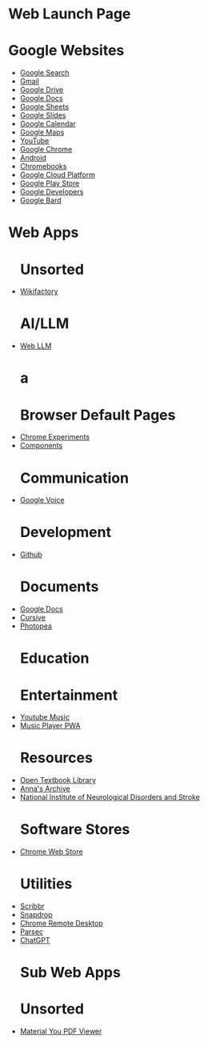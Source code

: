 <!DOCTYPE html>
<html lang="en">
<head>
  <meta charset="UTF-8">
  <meta name="viewport" content="width=device-width, initial-scale=1.0">
  <title>Web Launch Page</title>
</head>
<body>
  <h1>Web Launch Page</h1>
  <h1>Google Websites</h1>
  <ul>
    <li><a href="https://www.google.com/">Google Search</a></li>
    <li><a href="https://mail.google.com/">Gmail</a></li>
    <li><a href="https://drive.google.com/">Google Drive</a></li>
    <li><a href="https://docs.google.com/">Google Docs</a></li>
    <li><a href="https://sheets.google.com/">Google Sheets</a></li>
    <li><a href="https://slides.google.com/">Google Slides</a></li>
    <li><a href="https://calendar.google.com/">Google Calendar</a></li>
    <li><a href="https://maps.google.com/">Google Maps</a></li>
    <li><a href="https://youtube.com/">YouTube</a></li>
    <li><a href="https://chrome.google.com/">Google Chrome</a></li>
    <li><a href="https://android.com/">Android</a></li>
    <li><a href="https://chromebooks.google.com/">Chromebooks</a></li>
    <li><a href="https://cloud.google.com/">Google Cloud Platform</a></li>
    <li><a href="https://play.google.com/">Google Play Store</a></li>
    <li><a href="https://developers.google.com/">Google Developers</a></li>
    <li><a href="https://bard.google.com/">Google Bard</a></li>
  </ul>
</body>
</html>

<!DOCTYPE html>
<html lang="en">
<head>
  <meta charset="UTF-8">
  <meta name="viewport" content="width=device-width, initial-scale=1.0">
  <title>Web Apps</title>
</head>
<body>
  <h1>Web Apps</h1>
  <ul>
    <h1>Unsorted</h1> 
   <u1>
   <li><a href="https://wikifactory.com/">Wikifactory</a></li>

  <u1>
   <h1>AI/LLM</h1>
  <u1>
  <li><a href= "https://webllm.mlc.ai/">Web LLM</a></li>
    
 </u1>
   <h1>a</h1>
 <u1>
   <h1>Browser Default Pages</h1>
  <u1>
  <li><a href="chrome://flags/">Chrome Experiments</a></li>
  <li><a href="chrome://components/">Components</a></li>

  

 <u1>
   <h1>Communication</h1>
  <u1>
  <li><a href="https://voice.google.com/u/0/messages">Google Voice</a></li>
  
 

 <u1> 
    <h1>Development</h1>
  <u1>
  <li><a href="https://github.com/">Github</a></li>


 <u1>
    <h1>Documents</h1>
  <u1>
  <li><a href="https://docs.google.com/document/u/0/">Google Docs</a></li>
  <li><a href="https://cursive.apps.chrome/">Cursive</a></li>
  <li><a href="https://www.photopea.com/">Photopea</a></li>
     
  <u1>
    <h1>Education</h1>
  <u1>

 <u1>
    <h1>Entertainment</h1>
  <u1>
  <li><a href="https://music.youtube.com/">Youtube Music</a></li>
  <li><a href="https://akaspanion.github.io/music-app/">Music Player PWA</a></li>
  <u1>

  <u1>
      <h1>Resources</h1>
    <u1>
    <li><a href="https://open.umn.edu/opentextbooks/?source=pwa">Open Textbook Library</a></li>  
    <li><a href="https://annas-archive.org/">Anna's Archive</a></li>
    <li><a href="https://www.ninds.nih.gov/">National Institute of Neurological Disorders and Stroke</a></li>
 
</u1>
  <u1>
    <h1>Software Stores</h1>
  <u1>  
  <li><a href="https://chrome.google.com/webstore/category/extensions">Chrome Web Store</a></li>
 
 
    
 <u1>
    <h1>Utilities</h1>
  <u1>
  <li><a href="https://www.scribbr.com/plagiarism-checker/">Scribbr</a></li>
  <li><a href="https://snapdrop.net/">Snapdrop</a></li>
  <li><a href="https://remotedesktop.google.com/access">Chrome Remote Desktop</a></li>
  <li><a href="https://web.parsec.app/">Parsec</a></li>
  <li><a href="https://chat.openai.com/">ChatGPT</a></li>
    
  

  <!DOCTYPE html>
  <html lang="en">
  <head>
    <meta charset="UTF-8">
    <meta name="viewport" content="width=device-width, initial-scale=1.0">
    <title>Sub Web Apps</title>  
  </head>
  <body>
    <h1>Sub Web Apps</h1>
    <u1>
      <h1>Unsorted</h1>
    <u1>
    <li><a href="unknownazzwipe1.github.io">Material You PDF Viewer</a>
    
